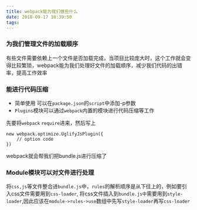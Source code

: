 ```yaml
---
title: webpack能为我们做些什么
date: 2018-09-17 10:39:50
tags:
---
```


### 为我们管理文件的加载顺序
有些文件需要依赖上一个文件是否加载完成，当项目比较庞大时，这个工作就会变得比较繁琐，webpack能为我们处理好文件的加载顺序，减少我们代码的出错率，提高工作效率
### 能进行代码压缩
- 简单使用
可以在`package.json`的`script`中添加-p参数
- `Plugins`模块可以通过`webpack`内置的模块进行代码压缩等工作

先要将`webpack` `require`进来，然后写上
```
new webpack.optimize.UglifyJsPlugin({
    // option code
})
```
webpack就会帮我们把bundle.js进行压缩了
### Module模块可以对文件进行处理
将`css,js`等文件整合进`bundle.js`中，`rules`的解析顺序是从下往上的，例如要引入css文件需要用到`css-loader`, 将css文件插入到`bundle.js中`需要用到`style-loader`,因此应该在`module->rules->use`数组中先写`style-loader`再写`css-loader`
